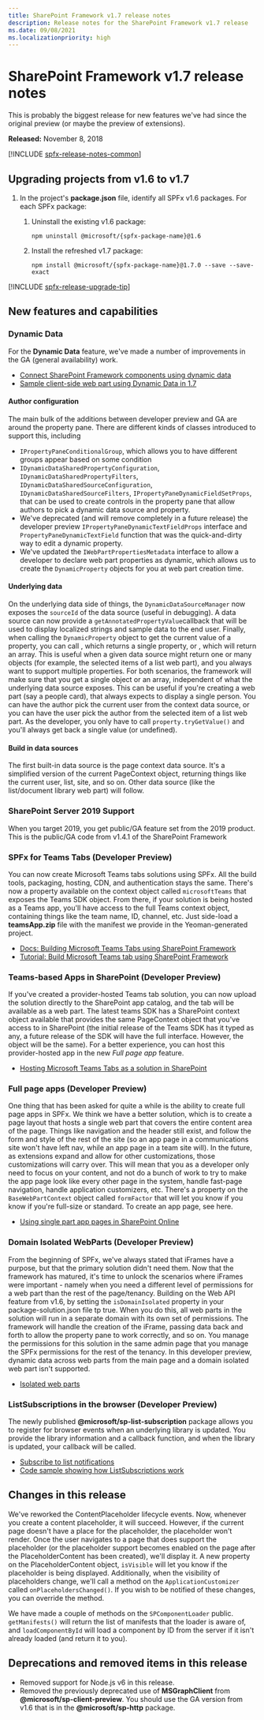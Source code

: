 ```yaml
---
title: SharePoint Framework v1.7 release notes
description: Release notes for the SharePoint Framework v1.7 release
ms.date: 09/08/2021
ms.localizationpriority: high
---
```

# SharePoint Framework v1.7 release notes

This is probably the biggest release for new features we've had since the original preview (or maybe the preview of extensions).

**Released:** November 8, 2018

[!INCLUDE [spfx-release-notes-common](../../includes/snippets/spfx-release-notes-common.md)]

## Upgrading projects from v1.6 to v1.7

1. In the project's **package.json** file, identify all SPFx v1.6 packages. For each SPFx package:
    1. Uninstall the existing v1.6 package:

        ```console
        npm uninstall @microsoft/{spfx-package-name}@1.6
        ```

    1. Install the refreshed v1.7 package:

        ```console
        npm install @microsoft/{spfx-package-name}@1.7.0 --save --save-exact
        ```

[!INCLUDE [spfx-release-upgrade-tip](../../includes/snippets/spfx-release-upgrade-tip.md)]

## New features and capabilities

### Dynamic Data

For the **Dynamic Data** feature, we've made a number of improvements in the GA (general availability) work.

- [Connect SharePoint Framework components using dynamic data](dynamic-data.md)
- [Sample client-side web part using Dynamic Data in 1.7](https://github.com/SharePoint/sp-dev-fx-webparts/tree/master/samples/react-events-dynamicdata)

#### Author configuration

The main bulk of the additions between developer preview and GA are around the property pane. There are different kinds of classes introduced to support this, including

- `IPropertyPaneConditionalGroup`, which allows you to have different groups appear based on some condition
- `IDynamicDataSharedPropertyConfiguration`, `IDynamicDataSharedPropertyFilters`, `IDynamicDataSharedSourceConfiguration`, `IDynamicDataSharedSourceFilters`, `IPropertyPaneDynamicFieldSetProps`, that can be used to create controls in the property pane that allow authors to pick a dynamic data source and property.
- We've deprecated (and will remove completely in a future release) the developer preview `IPropertyPaneDynamicTextFieldProps` interface and `PropertyPaneDynamicTextField` function that was the quick-and-dirty way to edit a dynamic property.
- We've updated the `IWebPartPropertiesMetadata` interface to allow a developer to declare web part properties as dynamic, which allows us to create the `DynamicProperty` objects for you at web part creation time.

#### Underlying data

On the underlying data side of things, the `DynamicDataSourceManager` now exposes the `sourceId` of the data source (useful in debugging). A data source can now provide a `getAnnotatedPropertyValue`callback that will be used to display localized strings and sample data to the end user. Finally, when calling the `DynamicProperty` object to get the current value of a property, you can call  , which returns a single property, or  , which will return an array. This is useful when a given data source might return one or many objects (for example, the selected items of a list web part), and you always want to support multiple properties. For both scenarios, the framework will make sure that you get a single object or an array, independent of what the underlying data source exposes. This can be useful if you're creating a web part (say a people card), that always expects to display a single person. You can have the author pick the current user from the context data source, or you can have the user pick the author from the selected item of a list web part. As the developer, you only have to call `property.tryGetValue()` and you'll always get back a single value (or undefined).

#### Build in data sources

The first built-in data source is the page context data source. It's a simplified version of the current PageContext object, returning things like the current user, list, site, and so on. Other data source (like the list/document library web part) will follow.

### SharePoint Server 2019 Support

When you target 2019, you get public/GA feature set from the 2019 product. This is the public/GA code from v1.4.1 of the SharePoint Framework

### SPFx for Teams Tabs (Developer Preview)

You can now create Microsoft Teams tabs solutions using SPFx. All the build tools, packaging, hosting, CDN, and authentication stays the same. There's now a property available on the context object called `microsoftTeams` that exposes the Teams SDK object. From there, if your solution is being hosted as a Teams app, you'll have access to the full Teams context object, containing things like the team name, ID, channel, etc. Just side-load a **teamsApp.zip** file with the manifest we provide in the Yeoman-generated project.

- [Docs: Building Microsoft Teams Tabs using SharePoint Framework](integrate-with-teams-introduction.md)
- [Tutorial: Build Microsoft Teams tab using SharePoint Framework](web-parts/get-started/using-web-part-as-ms-teams-tab.md)

### Teams-based Apps in SharePoint (Developer Preview)

If you've created a provider-hosted Teams tab solution, you can now upload the solution directly to the SharePoint app catalog, and the tab will be available as a web part. The latest teams SDK has a SharePoint context object available that provides the same PageContext object that you've access to in SharePoint (the initial release of the Teams SDK has it typed as any, a future release of the SDK will have the full interface. However, the object will be the same). For a better experience, you can host this provider-hosted app in the new *Full page app* feature.

- [Hosting Microsoft Teams Tabs as a solution in SharePoint](using-teams-solutions-in-sharepoint.md)

### Full page apps (Developer Preview)

One thing that has been asked for quite a while is the ability to create full page apps in SPFx. We think we have a better solution, which is to create a page layout that hosts a single web part that covers the entire content area of the page. Things like navigation and the header still exist, and follow the form and style of the rest of the site (so an app page in a communications site won't have left nav, while an app page in a team site will). In the future, as extensions expand and allow for other customizations, those customizations will carry over. This will mean that you as a developer only need to focus on your content, and not do a bunch of work to try to make the app page look like every other page in the system, handle fast-page navigation, handle application customizers, etc. There's a property on the `BaseWebPartContext` object called `formFactor` that will let you know if you know if you're full-size or standard. To create an app page, see here.

- [Using single part app pages in SharePoint Online](web-parts/single-part-app-pages.md)

### Domain Isolated WebParts (Developer Preview)

From the beginning of SPFx, we've always stated that iFrames have a purpose, but that the primary solution didn't need them. Now that the framework has matured, it's time to unlock the scenarios where iFrames were important - namely when you need a different level of permissions for a web part than the rest of the page/tenancy. Building on the Web API feature from v1.6, by setting the `isDomainIsolated` property in your package-solution.json file tp true. When you do this, all web parts in the solution will run in a separate domain with its own set of permissions. The framework will handle the creation of the iFrame, passing data back and forth to allow the property pane to work correctly, and so on. You manage the permissions for this solution in the same admin page that you manage the SPFx permissions for the rest of the tenancy. In this developer preview, dynamic data across web parts from the main page and a domain isolated web part isn't supported.

- [Isolated web parts](web-parts/isolated-web-parts.md)

### ListSubscriptions in the browser (Developer Preview)

The newly published **\@microsoft/sp-list-subscription** package allows you to register for browser events when an underlying library is updated. You provide the library information and a callback function, and when the library is updated, your callback will be called.

- [Subscribe to list notifications](subscribe-to-list-notifications.md)
- [Code sample showing how ListSubscriptions work](https://github.com/SharePoint/sp-dev-fx-webparts/tree/master/samples/react-realtime-documents)

## Changes in this release

We've reworked the ContentPlaceholder lifecycle events. Now, whenever you create a content placeholder, it will succeed. However, if the current page doesn't have a place for the placeholder, the placeholder won't render. Once the user navigates to a page that does support the placeholder (or the placeholder support becomes enabled on the page after the PlaceholderContent has been created), we'll display it. A new property on the PlaceholderContent object, `isVisible` will let you know if the placeholder is being displayed. Additionally, when the visibility of placeholders change, we'll call a method on the `ApplicationCustomizer` called `onPlaceholdersChanged()`. If you wish to be notified of these changes, you can override the method.

We have made a couple of methods on the `SPComponentLoader` public. `getManifests()` will return the list of manifests that the loader is aware of, and `loadComponentById` will load a component by ID from the server if it isn't already loaded (and return it to you).

## Deprecations and removed items in this release

- Removed support for Node.js v6 in this release.
- Removed the previously deprecated use of **MSGraphClient** from **\@microsoft/sp-client-preview**. You should use the GA version from v1.6 that is in the **\@microsoft/sp-http** package.
